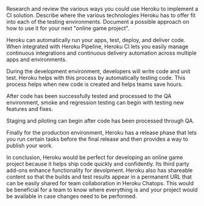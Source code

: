 Research and review the various ways you could use Heroku to implement a CI solution. 
Describe where the various technologies Heroku has to offer fit into each of the testing environments. 
Document a possible approach on how to use it for your next "online game project".

Heroku can automatically run your apps, test, deploy, and deliver code. When integrated with Heroku 
Pipeline, Heroku CI lets you easily manage continuous integrations and continuous delivery
automation across multiple apps and environments. 

During the development environment, developers will write code and unit test. Heroku helps with this
process by automatically testing code. This process helps when new code is created and helps 
teams save hours. 

After code has been successfully tested and processed to the QA environment, smoke and regression 
testing can begin with testing new features and fixes. 

Staging and piloting can begin after code has been processed through QA. 

Finally for the production environment, Heroku has a release phase that lets you run certain tasks
before the final release and then provides a way to publish your work. 

In conclusion, Heroku would be perfect for developing an online game project because it helps 
ship code quickly and confidently. Its third party add-ons enhance functionality for devolpment. 
Heroku also has shareable content so that the builds and test results appear in a permanent URL 
that can be easily shared for team collaboration in Heroku Chatops. This would be beneficial for a 
team to know where everything is and your project would be available in case changes need to be 
performed. 
